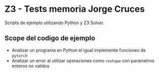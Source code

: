 # Z3 - Tests memoria Jorge Cruces

Scripts de ejemplo utilizando Python y Z3 Solver.

## Scope del codigo de ejemplo

- Analizar un programa en Python el igual implemente funciones de `pytorch`
- Analizar un error al utilizar operaciones como `reshape` con parametros enteros no validos



